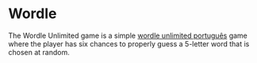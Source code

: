 # Wordle
The Wordle Unlimited game is a simple <a href="https://wordle-unlimited.online/">wordle unlimited português</a> game where the player has six chances to properly guess a 5-letter word that is chosen at random. 
